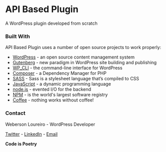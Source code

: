 # API Based Plugin

A WordPress plugin developed from scratch

### Built With

API Based Plugin uses a number of open source projects to work properly:

* [WordPress] - an open source content management system
* [Gutenberg] - new paradigm in WordPress site building and publishing
* [WP_CLI] - the command-line interface for WordPress
* [Composer] - a Dependency Manager for PHP
* [SASS] - Sass is a stylesheet language that’s compiled to CSS
* [JavaScript] - a dynamic programming language
* [node.js] - evented I/O for the backend
* [NPM] - is the world's largest software registry
* [Coffee] - nothing works without coffee!

### Contact

Weberson Loureiro - WordPress Developer

[Twitter] - [LinkedIn] - [Email]

**Code is Poetry**

[//]: # (These are reference links used in the body of this note and get stripped out when the markdown processor does its job. There is no need to format nicely because it shouldn't be seen. Thanks SO - http://stackoverflow.com/questions/4823468/store-comments-in-markdown-syntax)

   [WordPress]: <https://br.wordpress.org/>
   [Gutenberg]: <https://github.com/WordPress/gutenberg>
   [WP_CLI]: <https://wp-cli.org/>
   [Composer]: <https://getcomposer.org/>
   [SASS]: <https://sass-lang.com/>
   [JavaScript]: <https://developer.mozilla.org/en-US/docs/Web/JavaScript>
   [node.js]: <http://nodejs.org>
   [NPM]: <https://www.npmjs.com/>
   [Coffee]: <https://en.wikipedia.org/wiki/Coffee>
   
   [Twitter]: <https://twitter.com/webersonlou>
   [LinkedIn]: <https://www.linkedin.com/in/webersonloureiro/>
   [Email]: <mailto:weberson.loureiro@gmail.com>